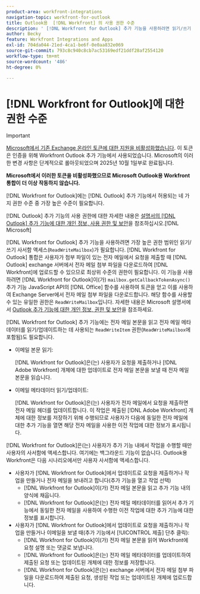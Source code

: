 ```yaml
---
product-area: workfront-integrations
navigation-topic: workfront-for-outlook
title: Outlook용  [!DNL Workfront] 의 사용 권한 수준
description: ' [!DNL Workfront for Outlook] 추가 기능을 사용하려면 읽기/쓰기 사서함 액세스가 필요합니다.  [!DNL Workfront for Outlook] 통합은 사용자가 첨부 파일이 있는 전자 메일에서 요청을 제출할 때 Outlook exchange 서버에서 전자 메일 첨부 파일을 다운로드하여  [!DNL Workfront]에 업로드할 수 있으므로 최상위 수준의 권한이 필요합니다.'
author: Becky
feature: Workfront Integrations and Apps
exl-id: 704da044-21ed-4ca1-be6f-0e0aa832e069
source-git-commit: 793c8c940c8cb7ac53169edf21ddf28af2554120
workflow-type: tm+mt
source-wordcount: '486'
ht-degree: 0%

---
```


# [!DNL Workfront for Outlook]에 대한 권한 수준

>[!IMPORTANT]
>
>[Microsoft에서 기존 Exchange 온라인 토큰에 대한 지원을 비활성화했습니다](https://learn.microsoft.com/en-us/office/dev/add-ins/outlook/faq-nested-app-auth-outlook-legacy-tokens). 이 토큰은 인증을 위해 Workfront Outlook 추가 기능에서 사용되었습니다. Microsoft의 이러한 변경 사항은 단계적으로 롤아웃되었으며 2025년 10월 1일부로 완료됩니다.
>
>**Microsoft에서 이러한 토큰을 비활성화했으므로 Microsoft Outlook용 Workfront 통합이 더 이상 작동하지 않습니다.**

[!DNL Workfront for Outlook]에는 [!DNL Outlook] 추가 기능에서 허용되는 네 가지 권한 수준 중 가장 높은 수준이 필요합니다.

[!DNL Outlook] 추가 기능의 사용 권한에 대한 자세한 내용은 [&#x200B; 설명서의  [!DNL Outlook] 추가 기능에 대한 개인 정보, 사용 권한 및 보안](https://docs.microsoft.com/en-us/office/dev/add-ins/outlook/privacy-and-security)을 참조하십시오.[!DNL Microsoft]

[!DNL Workfront for Outlook] 추가 기능을 사용하려면 가장 높은 권한 범위인 읽기/쓰기 사서함 액세스(`ReadWriteMailbox`)가 필요합니다.
[!DNL Workfront for Outlook] 통합은 사용자가 첨부 파일이 있는 전자 메일에서 요청을 제출할 때 [!DNL Outlook] exchange 서버에서 전자 메일 첨부 파일을 다운로드하여 [!DNL Workfront]에 업로드할 수 있으므로 최상위 수준의 권한이 필요합니다. 이 기능을 사용하려면 [!DNL Workfront for Outlook]이(가) `mailbox.getCallbackTokenAsync()` 추가 기능 JavaScript API의 [!DNL Office] 함수를 사용하여 토큰을 얻고 이를 사용하여 Exchange Server에서 전자 메일 첨부 파일을 다운로드합니다. 해당 함수를 사용할 수 있는 유일한 권한은 `ReadWriteMailbox`입니다. 자세한 내용은 Microsoft 설명서에서 [Outlook 추가 기능에 대한 개인 정보, 권한 및 보안](https://docs.microsoft.com/en-us/office/dev/add-ins/outlook/privacy-and-security)을 참조하세요.

[!DNL Workfront for Outlook] 추가 기능에는 전자 메일 본문을 읽고 전자 메일 메타데이터를 읽기/업데이트하는 데 사용되는 `ReadWriteItem` 권한(`ReadWriteMailbox`에 포함됨)도 필요합니다.

* 이메일 본문 읽기:

  [!DNL Workfront for Outlook]은(는) 사용자가 요청을 제출하거나 [!DNL Adobe Workfront] 개체에 대한 업데이트로 전자 메일 본문을 보낼 때 전자 메일 본문을 읽습니다.
* 이메일 메타데이터 읽기/업데이트:

  [!DNL Workfront for Outlook]은(는) 사용자가 전자 메일에서 요청을 제출하면 전자 메일 헤더를 업데이트합니다. 이 작업은 제출된 [!DNL Adobe Workfront] 개체에 대한 정보를 저장하기 위해 수행되므로 사용자가 다음에 동일한 전자 메일에 대한 추가 기능을 열면 해당 전자 메일을 사용한 이전 작업에 대한 정보가 표시됩니다.

[!DNL Workfront for Outlook]은(는) 사용자가 추가 기능 내에서 작업을 수행할 때만 사용자의 사서함에 액세스합니다. 여기에는 백그라운드 기능이 없습니다. Outlook용 Workfront은 다음 시나리오에서만 사용자 사서함에 액세스합니다.

* 사용자가 [!DNL Workfront for Outlook]에서 업데이트로 요청을 제출하거나 작업을 만들거나 전자 메일을 보내려고 합니다(추가 기능을 열고 작업 선택)
   * [!DNL Workfront for Outlook]이(가) 전자 메일 본문을 읽고 추가 기능 내의 양식에 채웁니다.
   * [!DNL Workfront for Outlook]은(는) 전자 메일 메타데이터를 읽어서 추가 기능에서 동일한 전자 메일을 사용하여 수행한 이전 작업에 대한 추가 기능에 대한 정보를 표시합니다.
* 사용자가 [!DNL Workfront for Outlook]에서 업데이트로 요청을 제출하거나 작업을 만들거나 이메일을 보낼 때(추가 기능에서 [!UICONTROL 제출] 단추 클릭):
   * [!DNL Workfront for Outlook]이(가) 전자 메일 본문을 읽어 Workfront에 요청 설명 또는 댓글로 보냅니다.
   * [!DNL Workfront for Outlook]은(는) 전자 메일 메타데이터를 업데이트하여 제출된 요청 또는 업데이트된 개체에 대한 정보를 저장합니다.
   * [!DNL Workfront for Outlook]은(는) exchange 서버에서 전자 메일 첨부 파일을 다운로드하여 제출된 요청, 생성된 작업 또는 업데이트된 개체에 업로드합니다.
